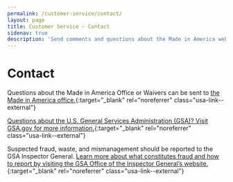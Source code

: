 ```yaml
---
permalink: /customer-service/contact/
layout: page
title: Customer Service – Contact
sidenav: true
description: 'Send comments and questions about the Made in America website or GSA. Report fraud and abuse to the GSA IG.'
---
```


# Contact

Questions about the Made in America Office or Waivers can be sent to [the Made in America office.](mailto:MadeInAmerica@omb.eop.gov){:target="\_blank" rel="noreferrer" class="usa-link--external"}

[Questions about the U.S. General Services Administration (GSA)? Visit GSA.gov for more information.](https://www.gsa.gov/about-us/contact-us){:target="\_blank" rel="noreferrer" class="usa-link--external"}

Suspected fraud, waste, and mismanagement should be reported to the GSA Inspector General. [Learn more about what constitutes fraud and how to report by visiting the GSA Office of the Inspector General’s website.](https://www.gsa.gov/about-us/organization/gsa-office-of-inspector-general){:target="\_blank" rel="noreferrer" class="usa-link--external"}
